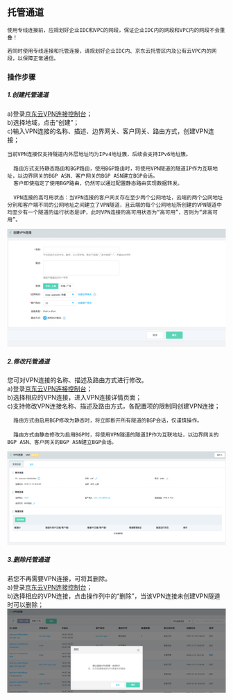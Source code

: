 ## 托管通道

``使用专线连接前，应规划好企业IDC和VPC的网段，保证企业IDC内的网段和VPC内的网段不会重叠！``

``若同时使用专线连接和托管连接，请规划好企业IDC内、京东云托管区内及公有云VPC内的网段，以保障正常通信。``

### 操作步骤
##### 1.创建托管通道
a)登录[京东云VPN连接控制台](https://cns-console.jdcloud.com/host/vpnConnection/list)；  </br>
b)选择地域，点击“创建”；</br>
c)输入VPN连接的名称、描述、边界网关、客户网关、路由方式，创建VPN连接；</br>

```
当前VPN连接仅支持隧道内外层地址均为IPv4地址簇，后续会支持IPv6地址簇。

  路由方式支持静态路由和BGP路由，使用BGP路由时，将使用VPN隧道的隧道IP作为互联地址，以边界网关的BGP ASN、客户网关的BGP ASN建立BGP会话。
  客户即使指定了使用BGP路由，仍然可以通过配置静态路由实现数据转发。

  VPN连接的高可用状态：当VPN连接的客户网关存在至少两个公网地址，云端的两个公网地址分别和客户端不同的公网地址之间建立了VPN隧道，且云端的每个公网地址所创建的VPN隧道中均至少有一个隧道的运行状态是UP，此时VPN连接的高可用状态为“高可用”，否则为“非高可用”。
```

![](../../../../../image/Networking/VPN/Operation-Guide/create-vpnconnection.png)

##### 2.修改托管通道
您可对VPN连接的名称、描述及路由方式进行修改。</br>
a)登录[京东云VPN连接控制台](https://cns-console.jdcloud.com/host/vpnConnection/list)；  </br>
b)选择相应的VPN连接，进入VPN连接详情页面；</br>
c)支持修改VPN连接名称、描述及路由方式，各配置项的限制同创建VPN连接；</br>
```
  路由方式由启用BGP修改为静态时，将立即断开所有隧道的BGP会话，仅谨慎操作。

  路由方式由静态修改为启用BGP时，将使用VPN隧道的隧道IP作为互联地址，以边界网关的BGP ASN、客户网关的BGP ASN建立BGP会话。
```
![](../../../../../image/Networking/VPN/Operation-Guide/update-vpnconnection.png)

##### 3.删除托管通道
若您不再需要VPN连接，可将其删除。</br>
a)登录[京东云VPN连接控制台](https://cns-console.jdcloud.com/host/vpnConnection/list)；  </br>
b)选择相应的VPN连接，点击操作列中的“删除”，当该VPN连接未创建VPN隧道时可以删除；</br>
![](../../../../../image/Networking/VPN/Operation-Guide/delete-vpnconnection.png)
